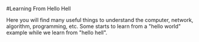 #Learning From Hello Hell

Here you will find many useful things to understand the computer, network, algorithm, programming, etc. Some starts to learn from a "hello world" example while we learn from "hello hell".
